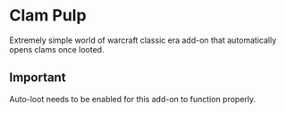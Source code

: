 # Clam Pulp
Extremely simple world of warcraft classic era add-on that automatically opens clams once looted.

## Important
Auto-loot needs to be enabled for this add-on to function properly.